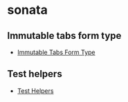 # sonata

## Immutable tabs form type

- [Immutable Tabs Form Type](./docs/10-immutable-tabs-type.md)

## Test helpers

- [Test Helpers](docs/Tests/TestHelperTraits.md)

